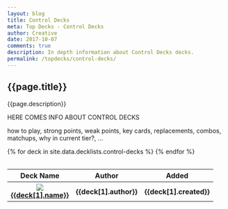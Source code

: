 ```yaml
---
layout: blog
title: Control Decks
meta: Top Decks - Control Decks
author: Creative
date: 2017-10-07
comments: true
description: In depth information about Control Decks decks.
permalink: /topdecks/control-decks/
---
```


## {{page.title}}

<p class="text-muted"> {{page.description}} </p>

<div>
    <p>HERE COMES INFO ABOUT CONTROL DECKS</p>
    <p>how to play, strong points, weak points, key cards, replacements, combos, matchups, why in current tier?, ...</p>
</div>

<table class="table" style="margin-top: 2rem;" id="topDeckTable">
    <thead>
        <tr>
            <th>Deck Name</th>
            <th>Author</th>
            <th>Added</th>
        </tr>
    </thead>
    <tbody>
        {% for deck in site.data.decklists.control-decks %}
            <tr>
                <th>
                    <div class="row">
                        <div class="col-lg-1">
                            <div class="thumbnail">
                                <img src="http://yugiohprices.com/api/card_image/{{deck[1].main[0].name}}" class="portrait" />  
                            </div>
                        </div>
                        <div class="col-lg-11">
                            <a href="{{site.url}}/topdecks/control-decks/{{deck[1].name | downcase | replace: " ", "-" }}">{{deck[1].name}}</a>    
                        </div>
                    </div>
                </th>
                <th>{{deck[1].author}}</th>
                <th>{{deck[1].created}}</th>
            </tr>
        {% endfor %}
    </tbody>
</table>